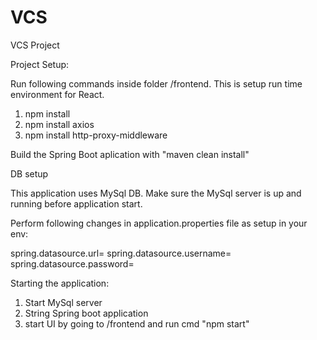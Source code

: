 # VCS
VCS Project

Project Setup:

Run following commands inside folder /frontend.
This is setup run time environment for React.
1. npm install
2. npm install axios
3. npm install http-proxy-middleware

Build the Spring Boot aplication with "maven clean install"

DB setup

This application uses MySql DB. Make sure the MySql server is up and running
before application start.

Perform following changes in application.properties file as setup in your env:

spring.datasource.url=
spring.datasource.username=
spring.datasource.password=

Starting the application:
1. Start MySql server
2. String Spring boot application
3. start UI by going to /frontend and run cmd "npm start"


